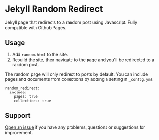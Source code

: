 # Jekyll Random Redirect

Jekyll page that redirects to a random post using Javascript. Fully compatible with Github Pages.

## Usage

1. Add `random.html` to the site.
2. Rebuild the site, then navigate to the page and you'll be redirected to a random post.

The random page will only redirect to posts by default. You can include pages and documents from collections by adding a setting in `_config.yml`

```
random_redirect:
  include:
  	pages: true
    collections: true
```

## Support

[Open an issue](https://github.com/jekylltools/jekyll-random-redirect/issues) if you have any problems, questions or suggestions for improvement.
